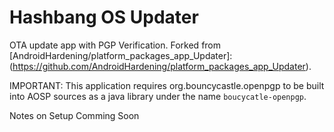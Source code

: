 # Hashbang OS Updater

OTA update app with PGP Verification. Forked from
[AndroidHardening/platform_packages_app_Updater]:(https://github.com/AndroidHardening/platform_packages_app_Updater). 

IMPORTANT: This application requires org.bouncycastle.openpgp to be built into
AOSP sources as a java library under the name `boucycatle-openpgp`.

Notes on Setup Comming Soon
